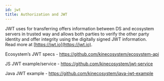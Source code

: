 ```yaml
---
id: jwt
title: Authorization and JWT
---
```


JWT uses for transferring offers information between DS and ecosystem servers in trusted way and allows both parties to verify the other party identity and offer integrity using the digitally signed JWT information.  
Read more at [https://jwt.io](https://jwt.io).  

Ecosystem’s JWT specs - https://github.com/kinecosystem/ecosystem-api 

JS JWT example/service - https://github.com/kinecosystem/jwt-service

Java JWT example - https://github.com/kinecosystem/java-jwt-example
